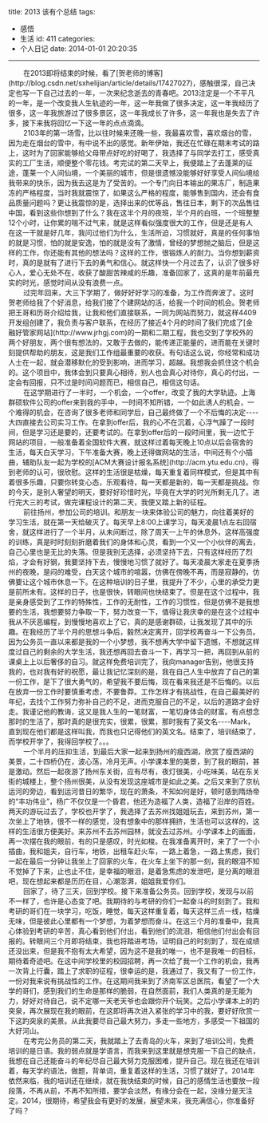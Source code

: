 title: 2013 该有个总结
tags:
  - 感悟
  - 生活
id: 411
categories:
  - 个人日记
date: 2014-01-01 20:20:35
---

<div style="font-size: 14px;"><span style="padding-left: 30px;">在2013即将结束的时候，看了[贺老师的博客](http://blog.csdn.net/sxhelijian/article/details/17427027)，感触很深，自己决定也写一下自己过去的一年，一次来纪念逝去的青春吧。2013注定是一个不平凡的一年，是一个改变我人生轨迹的一年，这一年我做了很多决定，这一年我经历了很多，这一年我旅游过了很多景区，这一年我成长了许多，这一年我也是失去了许多，接下来我将回忆一下这一年的点点滴滴。</span></div>
<div style="font-size: 14px;"><span style="padding-left: 30px;">2103年的第一场雪，比以往时候来还晚一些，我最喜欢雪，喜欢烟台的雪，因为走在烟台的雪中，有中说不出的感觉。新年伊始，我还在忙碌在期末考试的路上，这时为了回家能够给父母带点好吃的好喝了，我选择了与同学去打工，感受真实的工厂生活，顺便整个零花钱。考完试的第二天早上，我便踏上了去蓬莱的征途，蓬莱一个人间仙境，一个美丽的城市，但是很遗憾没能够好好享受人间仙境给我带来的快乐，因为我去这是为了受苦的。一个专门向日本输出的果冻厂，制造果冻的严格程度，当时我就震惊了，如果这么严格的程度，能够售到国内，还会有食品质量问题吗？更让我震惊的是，选择出来的优等品，售往日本，剩下的次品售往中国，看到这些你想到了什么？我在这半个月的夜班，半个月的白班，一个班整整12个小时，让你累的喘不过气来，就是这样看似强度很大的工作，但是还是有人在这一干就是好几年，我问过他们为什么，生活所迫，习惯就好，真是的任何事怕的就是习惯，怕的就是安逸，怕的就是没有了激情，曾经的梦想抛之脑后，但是这样的工作，你还能有其他的想法吗？这样的工作，很锻炼人的耐力。当你想到薪资时，真的是就有了进行下去的勇气和信心。就这样快一个月过去了，认识了很多好心人，爱心无处不在，收获了酸甜苦辣咸的乐趣，准备回家了，这真的是年前最充实的时光，感觉时间从没有浪费一点。</span></div>
<div style="font-size: 14px;"><span style="padding-left: 30px;">过完年回来，大三下学期了，做好好好学习的准备，为工作而奔波了。这时贺老师给我了个好消息，给我们接了个建网站的活，给我一个时间的机会。贺老师把王哥和历哥介绍给我，让我和他们直接联系，一同为网站而努力，就这样4409开发组创建了，我负责与客户联系，在经历了接近4个月的时间了我们完成了[金融好管家网站](http://www.jrhgj.com)的一期和二期工程，我也交到了学校外的两个好朋友，两个很有想法的，又敢于去做的，能传递正能量的，进而能在关键时刻提供帮助的朋友，这是我们工作组最重要的收获。有句话这么说，你经常和成功人士在一起，就会潜移默化的受到影响，进而学习，超越。我想我会抓住这个机会的。这个项目中，我体会到只要真心相待，别人也会真心对待你，真心的付出，一定会有回报，只不过是时间问题而已，相信自己，相信这句话。</span></div>
<div style="font-size: 14px;"><span style="padding-left: 30px;">在这学期进行了一半时，一个机会，一个offer，改变了我的大学轨迹。上海群硕软件公司的offer来到我的手中，一时间不知所错，一个如此诱人的机会，一个难得的机会，在咨询了很多老师和同学后，自己最终做了一个不后悔的决定----大四直接去公司实习工作。在拿到offer后，我的心不在沉着，心浮气躁了一段时间，但是学习还是要的，还要考试的。在拿到offer后的一段时间里，我一边忙于网站的项目，一般准备着全国软件大赛，就这样过着每天晚上10点以后会宿舍的生活，每天白天学习，下午准备大赛，晚上还得做网站的生活，中间还有个小插曲，辅助队友一起为学校的[ACM大赛设计报名系统](http://acm.ytu.edu.cn)，得到老师的认可，很欣慰。这样的生活很是枯燥，每天重复着同样模式，但是其中有着很多乐趣，只要你转变心态，乐观看待，每一天都是新的，每一天都是挑战。你的今天，是别人奢望的明天，要好好珍惜时光，毕竟在大学的时光所剩无几了。进行完大三的考试，做完课程设计的第二天，我便又踏上新的征程。</span></div>
<div style="font-size: 14px;"><span style="padding-left: 30px;">前往扬州，参加公司的培训。和朋友一块来体验公司的魅力，向往着美好的学习生活，就在第一天给破灭了。每天早上8:00上课学习，每天凌晨1点左右回宿舍，就这样进行了一个半月，从未间断过，除了周天一上午的休息外，这样高强度的训练，真是时时刻刻折磨着我们的身体和心灵，看到一个又一个小伙伴的离去，自己心里也是无比的失落。但是我别无选择，必须坚持下去，只有这样经历了烈焰，才会有好钢，我要坚持下去，慢慢地习惯了就好了。每天凌晨大家走在夏季扬州的夜晚，是闷的难受，白天这个城市的喧嚣，仿佛在傍晚不再，而是寂静的，仿佛要让这个城市休息一下。在这种培训的日子里，我提升了不少，心里的承受力更是前所未有。这样的日子，也是很快，转眼间也快结束了。但是在这个过程中，我是亲身感受到了工作的特殊性，工作的无耐性，工作的习惯性，但是仿佛不是我想要的生活，我想要努力争取一下，努力改变一下，值得让我庆幸的是在这个过程中我从不厌恶编程，到慢慢地喜欢上了它，真的是感谢群硕，让我发现了其中的乐趣。在我经历了半个月的思想斗争后，毅然决定离开，回学校再奋斗一下公务员。因为公务员一直以来都是我的一个小梦想，我不想再大学中留下遗憾，不想就这样度过自己的剩余的大学生活，我还想再回去奋斗一下，再学习一把，再回到从前的课桌上上以后奢侈的自习。就这样免费培训完了，我向manager告别，他很支持我的，也对我有好的祝愿，最让我记忆深刻的是，我在自己人生中放弃了自己的第一份工作，是下了很大勇气的，希望我不要后悔，现在看来我还是不后悔的。以后在放弃一份工作时要慎重考虑，不要鲁莽。工作怎样才有挑战性，在自己最美好的年纪，去找个工作努力弥补自己的不足，进而克服自己的不足，以后的道路才会好走。我谨记他的教诲，这又是我人生的一笔财富，一笔切身体会的财富。有点想念那时的生活了，那时真的是很充实，很累，很累，那时我有了英文名----Mark，直到现在他们都是这样叫我，而我也只记得他们的英文名。结束了，培训结束了，而学校开学了，我得回学校了。。。</span></div>
<div style="font-size: 14px;"><span style="padding-left: 30px;">一个半月的压抑生活，到最后大家一起来到扬州的瘦西湖，欣赏了瘦西湖的美景，二十四桥仍在，波心荡，冷月无声。小学课本里的美景，到了我的眼前，甚是激动。然后一起夜游了扬州东关街，应有尽有，夜灯很美，小吃味美，站在东关街的城楼上，整个扬州很美，从没有发现这座城市是如此之美。之后又来到了京杭运河的旁边，看到运河昔日的繁华，现在的萧条，不知如何是好，顿时感到隋炀帝的“丰功伟业”，杨广不仅仅是一个昏君，他还为造福了人类，造福了沿岸的百姓。两天的游玩过去了，学校也开学了，我选择了去苏州找姐姐玩去，来到苏州，第一次坐上了地铁，很不一样的感觉，没有想象中的那样拥挤，生活也可以这样的，这样的生活很方便美好。来苏州不去苏州园林，就没去过苏州。小学课本上的画面，再一次摆在我的眼前，有的只是感叹，时光如梭。在我准备离开时，来了了一个小插曲，我和姐夫，自行车，地铁，出租车赶火车，一路上着急，一路上焦虑，我们一起在最后一分钟让我坐上了回家的火车，在火车上坐下的那一刻，我的眼泪不知不觉掉了下来，止也止不住，是幸福的眼泪，是着急焦虑的发泄吧，是分离的眼泪吧，现在想起来都是历历在目，心潮澎湃，姐姐我爱你们。</span></div>
<div style="font-size: 14px;"><span style="padding-left: 30px;">回家了，待了三天，回到学校。接下来准备公务员。回到学校，发现与以前不一样了，也许是心态变了吧。我期待的与考研的你们一起奋斗的时刻到了。我和考研的哥们在一块学习，吃饭，睡觉，每天这样重复着，每天这样三点一线，枯燥无味，但是彼此心里都有一个梦想，为着梦想而奋斗。在这三个月的准备中，我真心体验到考研的辛苦，真心看到他们付出，看到他们的流泪，相信他们付出会有回报的。转眼间三个月即将结束，我也将踏进考场，证明自己的时刻到了，现在成绩还没出来，但是我不抱有太大希望，因为这不是我的唯一，也不是我唯一的目标，期待着奇迹吧。在这中间学校里的校园招聘，再一次给了我一个工作的机会，我再一次背上行囊，踏上了求职的征程，很幸运的是，我通过了，我又有了一份工作，一份对我来说有挑战性的工作。在这期间我来到了济南军区总医院，看望了一个大学的哥们，感到我们的生命是那样的脆弱，在自然面前，我们人类真的是无能为力，好好对待自己，说不定哪一天老天爷也会跟你开个玩笑。之后小学课本上的趵突泉，再次展现在我的眼前，在这即将再次进入紧张的学习中的我，要好好欣赏一下这趵突泉的美景。从此我要尽自己最大努力，多走一些地方，多感受一下祖国的大好河山。</span></div>
<div style="font-size: 14px;"><span style="padding-left: 30px;">在考完公务员的第二天，我就踏上了去青岛的火车，来到了培训公司，免费培训的是日语。我的弱点就是学语言，而我来到这里就是想克服一下自己的缺点，我想在自己还能奋斗的年纪尽自己最大努力克服困难，提升自己。现在我还在培训着，每天学的语法，做题，背单词，重复着这样的生活，习惯了就好了。2014年依然来临，我的培训还在继续，就在我快结束的时候，自己的感情生活也要放一段段落，不再从前，不再不知所措，要学会淡然，有缘分会在一起，没缘分是天注定。2014，很期待，希望我会有更好的发展，展望未来，我充满信心，你准备好了吗？</span></div>